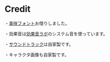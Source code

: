 # Credit<br>
<p>・<a href = "https://littlelimit.net/misaki.htm">美咲フォント</a>お借りしました。</p>
<p>・効果音は<a href = "https://soundeffect-lab.info/">効果音ラボ</a>のシステム音を使っています。</p>
<p>・<a href = "https://soundcloud.com/yddwohjlhinu/sets/aquatilis-ost">サウンドトラック</a>は自家製です。</p>
<p>・キャラクタ画像も自家製です。</p>
